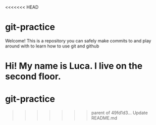 <<<<<<< HEAD
# git-practice

Welcome! This is a repository you can safely make commits to and play around with to learn how to use git and github

Hi! My name is Luca. I live on the second floor.
=======
# git-practice
>>>>>>> parent of 49fd1d3... Update README.md
